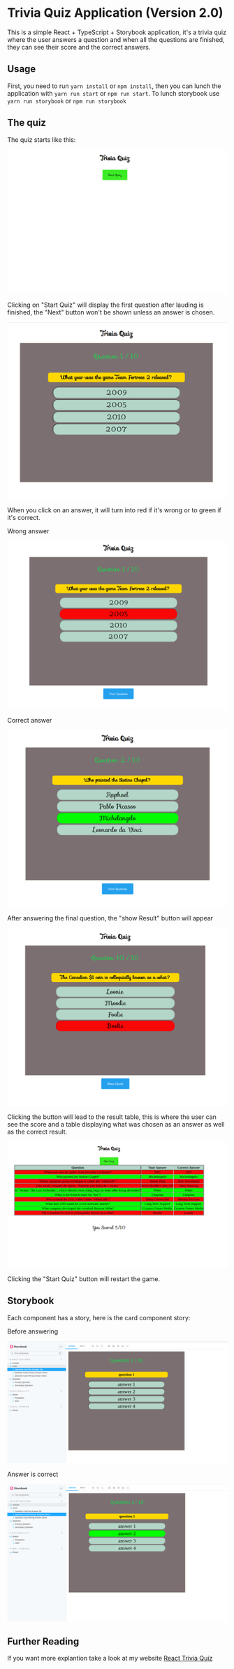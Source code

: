 # Trivia Quiz Application (Version 2.0)

This is a simple React + TypeScript + Storybook application, it's a trivia quiz where the user answers a question and when all the questions are finished, they can see their score and the correct answers.

## Usage

First, you need to run `yarn install` or `npm install`, then you can lunch the application with `yarn run start`
or `npm run start`. To lunch storybook use `yarn run storybook` or `npm run storybook`

## The quiz

The quiz starts like this:

![start the quizz](./readme-images/start.png)

Clicking on "Start Quiz" will display the first question after lauding is finished, the "Next" button won't be shown unless an answer is chosen.

![First question](./readme-images/choose_answer.png)

When you click on an answer, it will turn into red if it's wrong or to green if it's correct.

Wrong answer

![Wrong answer](./readme-images/wrong_answer.png)

Correct answer

![Correct answer](./readme-images/correct_answer.png)

After answering the final question, the "show Result" button will appear

![Show result](./readme-images/final_answer.png)

Clicking the button will lead to the result table, this is where the user can see the score and a table displaying what was chosen as an answer as well as the correct result.

![Result](./readme-images/result.png)

Clicking the "Start Quiz" button will restart the game.

## Storybook

Each component has a story, here is the card component story:

Before answering

![Befor answering](./readme-images/story_before.png)

Answer is correct

![Correct answer](./readme-images/story_correct.png)

## Further Reading

If you want more explantion take a look at my website [React Trivia Quiz](https://ahmadhamze.github.io/posts/react/trivia-quiz/)
